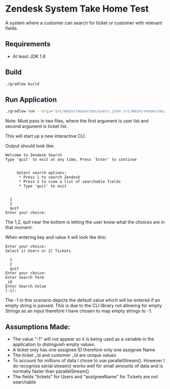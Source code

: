# Zendesk System Take Home Test

A system where a customer can search for ticket or customer with relevant fields.

## Requirements
- At least JDK 1.8

## Build

```bash
./gradlew build
```

## Run Application

```bash
./gradlew run --args='src/main/resources/users.json src/main/resources/tickets.json'
```
Note: Must pass in two files, where the first argument is user list and second argument is ticket list.

This will start up a new interactive CLI.

Output should look like:
```
Welcome to Zendesk Search
Type 'quit' to exit at any time, Press 'Enter' to continue


	 Select search options:
	  * Press 1 to search Zendesk
	  * Press 2 to view a list of searchable fields
	  * Type 'quit' to exit


  1
  2
  quit
Enter your choice:
```
The 1,2, quit near the bottom is letting the user know what the choices are in that moment.

When entering key and value it will look like this:
```
Enter your choice:
Select 1) Users or 2) Tickets

  1
  2
  quit
Enter your choice:
Enter Search Term 
_id
Enter Search Value 
[-1]:

```
The -1 in this scenario depicts the default value which will be entered if an empty string is passed.
This is due to the CLI library not allowing for empty Strings as an input therefore I have chosen to map empty strings to -1.

## Assumptions Made:
- The value "-1" will not appear so it is being used as a variable in the application to distinguish empty values.
- A ticket only has one assignee ID therefore only one assignee Name
- The ticket _id and customer _id are unique values
- To account for millions of data I chose to use parallelStream(). However I do recognise serial stream() works well for small amounts of data and is normally faster than parallelStream()
- The fields "tickets" for Users and "assigneeName" for Tickets are not searchable
